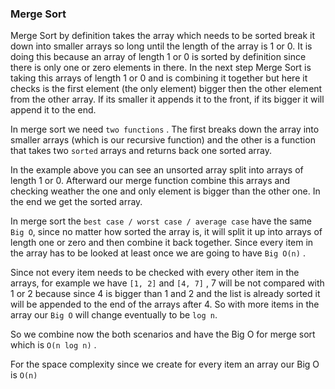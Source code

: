 ### Merge Sort

Merge Sort by definition takes the array which needs to be sorted break it down into smaller arrays so long until the length of the array is 1 or 0. It is doing this because an array of length 1 or 0 is sorted by definition since there is only one or zero elements in there. In the next step Merge Sort is taking this arrays of length 1 or 0 and is combining it together but here it checks is the first element (the only element) bigger then the other element from the other array. If its smaller it appends it to the front, if its bigger it will append it to the end.

In merge sort we need `two functions` . The first breaks down the array into smaller arrays (which is our recursive function) and the other is a function that takes two `sorted` arrays and returns back one sorted array.

In the example above you can see an unsorted array split into arrays of length 1 or 0. Afterward our merge function combine this arrays and checking weather the one and only element is bigger than the other one. In the end we get the sorted array.

In merge sort the `best case / worst case / average case` have the same `Big O`, since no matter how sorted the array is, it will split it up into arrays of length one or zero and then combine it back together. Since every item in the array has to be looked at least once we are going to have `Big O(n)` .

Since not every item needs to be checked with every other item in the arrays, for example we have `[1, 2]` and `[4, 7]` , 7 will be not compared with 1 or 2 because since 4 is bigger than 1 and 2 and the list is already sorted it will be appended to the end of the arrays after 4. So with more items in the array our `Big O` will change eventually to be `log n`.

So we combine now the both scenarios and have the Big O for merge sort which is `O(n log n)` .

For the space complexity since we create for every item an array our Big O is `O(n)`
